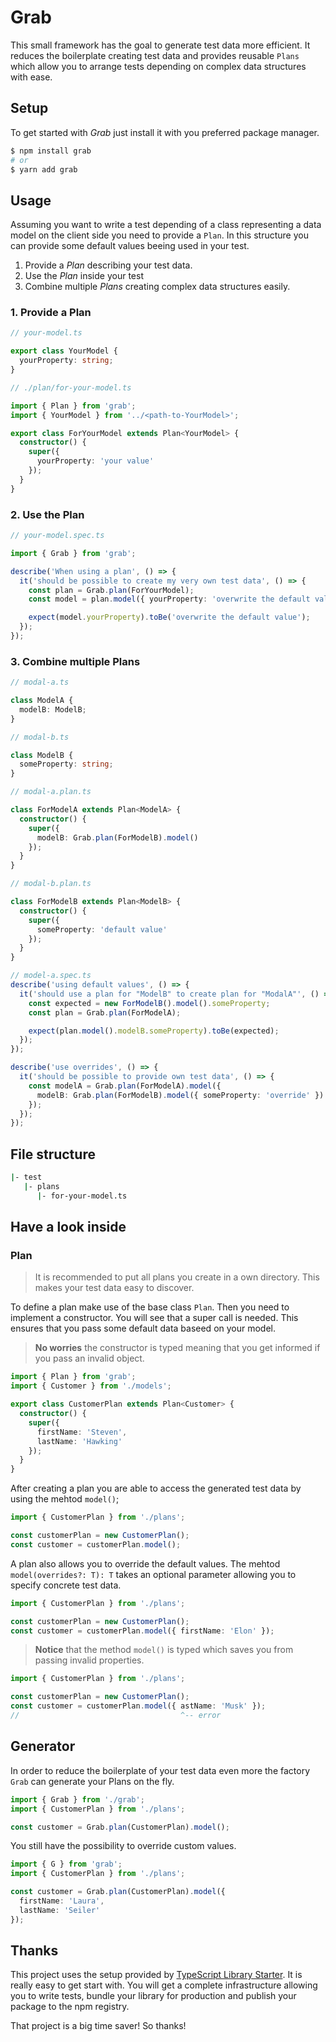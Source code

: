 # Grab

This small framework has the goal to generate test data more efficient.
It reduces the boilerplate creating test data and provides reusable `Plans` which allow you to arrange tests depending on complex data structures with ease.

## Setup

To get started with _Grab_ just install it with you preferred package manager.

```bash
$ npm install grab
# or
$ yarn add grab
```

## Usage

Assuming you want to write a test depending of a class representing a data model on the client side you need to provide a `Plan`. In this structure you can provide some default values beeing used in your test.

1.  Provide a _Plan_ describing your test data.
2.  Use the _Plan_ inside your test
3.  Combine multiple _Plans_ creating complex data structures easily.

### 1. Provide a Plan

```typescript
// your-model.ts

export class YourModel {
  yourProperty: string;
}
```

```typescript
// ./plan/for-your-model.ts

import { Plan } from 'grab';
import { YourModel } from '../<path-to-YourModel>';

export class ForYourModel extends Plan<YourModel> {
  constructor() {
    super({
      yourProperty: 'your value'
    });
  }
}
```

### 2. Use the Plan

```typescript
// your-model.spec.ts

import { Grab } from 'grab';

describe('When using a plan', () => {
  it('should be possible to create my very own test data', () => {
    const plan = Grab.plan(ForYourModel);
    const model = plan.model({ yourProperty: 'overwrite the default value' });

    expect(model.yourProperty).toBe('overwrite the default value');
  });
});
```

### 3. Combine multiple Plans

```typescript
// modal-a.ts

class ModelA {
  modelB: ModelB;
}
```

```typescript
// modal-b.ts

class ModelB {
  someProperty: string;
}
```

```typescript
// modal-a.plan.ts

class ForModelA extends Plan<ModelA> {
  constructor() {
    super({
      modelB: Grab.plan(ForModelB).model()
    });
  }
}
```

```typescript
// modal-b.plan.ts

class ForModelB extends Plan<ModelB> {
  constructor() {
    super({
      someProperty: 'default value'
    });
  }
}
```

```typescript
// model-a.spec.ts
describe('using default values', () => {
  it('should use a plan for "ModelB" to create plan for "ModalA"', () => {
    const expected = new ForModelB().model().someProperty;
    const plan = Grab.plan(ForModelA);

    expect(plan.model().modelB.someProperty).toBe(expected);
  });
});

describe('use overrides', () => {
  it('should be possible to provide own test data', () => {
    const modelA = Grab.plan(ForModelA).model({
      modelB: Grab.plan(ForModelB).model({ someProperty: 'override' })
    });
  });
});
```

## File structure

```bash
|- test
   |- plans
      |- for-your-model.ts
```

## Have a look inside

### Plan

> It is recommended to put all plans you create in a own directory.
> This makes your test data easy to discover.

To define a plan make use of the base class `Plan`.
Then you need to implement a constructor.
You will see that a super call is needed. This ensures that you pass some default data baseed on your model.

> **No worries** the constructor is typed meaning that you get informed if you pass an invalid object.

```typescript
import { Plan } from 'grab';
import { Customer } from './models';

export class CustomerPlan extends Plan<Customer> {
  constructor() {
    super({
      firstName: 'Steven',
      lastName: 'Hawking'
    });
  }
}
```

After creating a plan you are able to access the generated test data by using the mehtod `model()`;

```typescript
import { CustomerPlan } from './plans';

const customerPlan = new CustomerPlan();
const customer = customerPlan.model();
```

A plan also allows you to override the default values. The mehtod `model(overrides?: T): T` takes an optional parameter
allowing you to specify concrete test data.

```typescript
import { CustomerPlan } from './plans';

const customerPlan = new CustomerPlan();
const customer = customerPlan.model({ firstName: 'Elon' });
```

> **Notice** that the method `model()` is typed which saves you from passing invalid properties.

```typescript
import { CustomerPlan } from './plans';

const customerPlan = new CustomerPlan();
const customer = customerPlan.model({ astName: 'Musk' });
//                                    ^-- error
```

## Generator

In order to reduce the boilerplate of your test data even more the factory `Grab`
can generate your Plans on the fly.

```typescript
import { Grab } from './grab';
import { CustomerPlan } from './plans';

const customer = Grab.plan(CustomerPlan).model();
```

You still have the possibility to override custom values.

```typescript
import { G } from 'grab';
import { CustomerPlan } from './plans';

const customer = Grab.plan(CustomerPlan).model({
  firstName: 'Laura',
  lastName: 'Seiler'
});
```

## Thanks

This project uses the setup provided by [TypeScript Library Starter](https://github.com/alexjoverm/typescript-library-starter.git).
It is really easy to get start with.
You will get a complete infrastructure allowing you to write tests, bundle your library for production and publish your package to the npm registry.

That project is a big time saver! So thanks!
